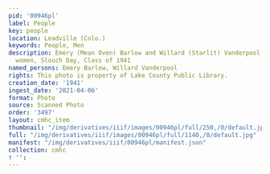 ```yaml
---
pid: '00946pl'
label: People
key: people
location: Leadville (Colo.)
keywords: People, Men
description: Emery (Mean Oven) Barlow and Willard (Starlit) Vanderpool dressed as
  women, Slouch Day, Class of 1941
named_persons: Emery Barlow, Willard Vanderpool
rights: This photo is property of Lake County Public Library.
creation_date: '1941'
ingest_date: '2021-04-06'
format: Photo
source: Scanned Photo
order: '3497'
layout: cmhc_item
thumbnail: "/img/derivatives/iiif/images/00946pl/full/250,/0/default.jpg"
full: "/img/derivatives/iiif/images/00946pl/full/1140,/0/default.jpg"
manifest: "/img/derivatives/iiif/00946pl/manifest.json"
collection: cmhc
! '': 
---
```

